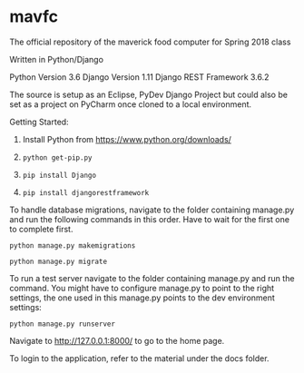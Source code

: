 # mavfc
The official repository of the maverick food computer for Spring 2018 class

Written in Python/Django


Python Version 3.6
Django Version 1.11
Django REST Framework 3.6.2

The source is setup as an Eclipse, PyDev Django Project but could also be set as a project on PyCharm once cloned to a local environment.

Getting Started:

1.  Install Python from https://www.python.org/downloads/

2.  `python get-pip.py`

3.  `pip install Django`

4.  `pip install djangorestframework`

To handle database migrations, navigate to the folder containing manage.py and run the following commands in this order. Have to wait for the first one to complete first.

`python manage.py makemigrations`

`python manage.py migrate`

To run a test server navigate to the folder containing manage.py and run the command. You might have to configure manage.py to point to the right settings, the one used in this manage.py points to the dev environment settings:

`python manage.py runserver`

Navigate to http://127.0.0.1:8000/ to go to the home page.

To login to the application, refer to the material under the docs folder.
